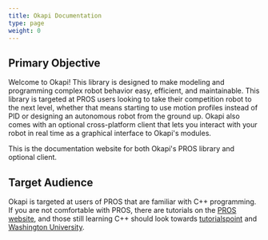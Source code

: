 ```yaml
---
title: Okapi Documentation
type: page
weight: 0
---
```


## Primary Objective

Welcome to Okapi! This library is designed to make modeling and programming complex robot behavior easy, efficient, and maintainable. This library is targeted at PROS users looking to take their competition robot to the next level, whether that means starting to use motion profiles instead of PID or designing an autonomous robot from the ground up. Okapi also comes with an optional cross-platform client that lets you interact with your robot in real time as a graphical interface to Okapi's modules.

This is the documentation website for both Okapi's PROS library and optional client.

## Target Audience

Okapi is targeted at users of PROS that are familiar with C++ programming. If you are not comfortable with PROS, there are tutorials on the [PROS website](https://pros.cs.purdue.edu), and those still learning C++ should look towards [tutorialspoint](https://www.tutorialspoint.com/cplusplus/) and [Washington University](http://www.cs.wustl.edu/~schmidt/C++/).
